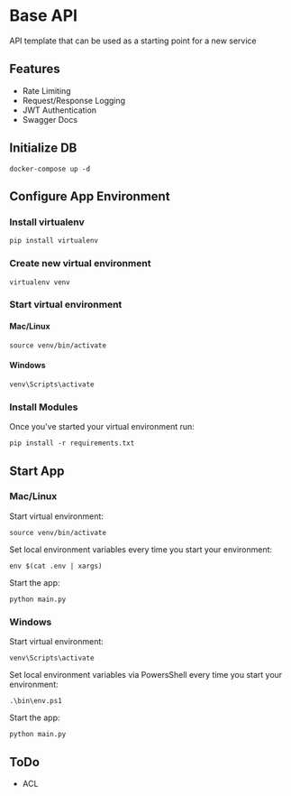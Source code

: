 # Base API

API template that can be used as a starting point for a new service

## Features

* Rate Limiting
* Request/Response Logging
* JWT Authentication
* Swagger Docs

## Initialize DB

```
docker-compose up -d
```

## Configure App Environment

### Install virtualenv

```
pip install virtualenv
```

### Create new virtual environment

```
virtualenv venv
```

### Start virtual environment

#### Mac/Linux 

```
source venv/bin/activate
```

#### Windows

```
venv\Scripts\activate
```

### Install Modules

Once you've started your virtual environment run:

```
pip install -r requirements.txt
```

## Start App

### Mac/Linux

Start virtual environment:

```
source venv/bin/activate
```

Set local environment variables every time you start your environment:

```
env $(cat .env | xargs)
```

Start the app:

```
python main.py
```

### Windows

Start virtual environment:

```
venv\Scripts\activate
```

Set local environment variables via PowersShell every time you start your environment:

```
.\bin\env.ps1
```

Start the app:

```
python main.py
```

## ToDo

* ACL